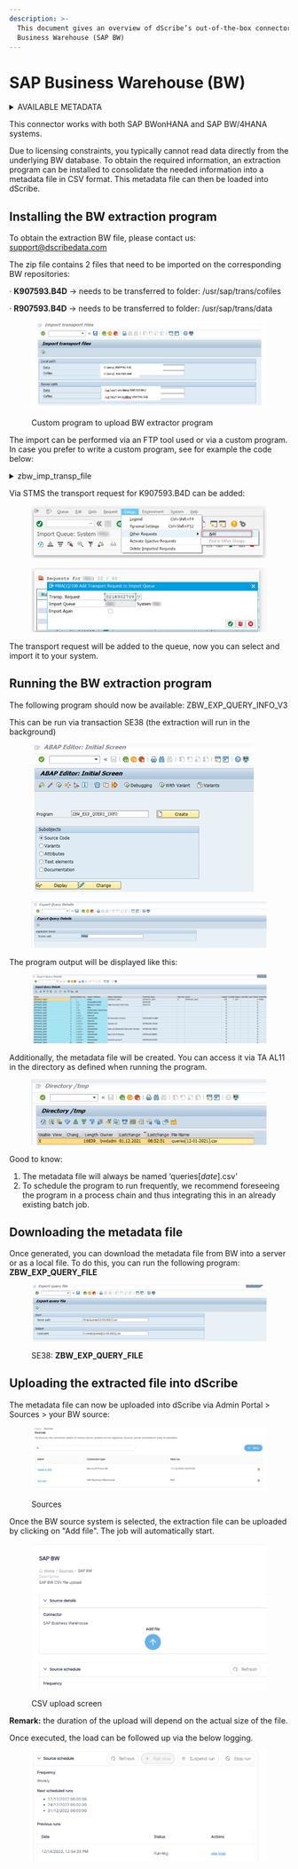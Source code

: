 ```yaml
---
description: >-
  This document gives an overview of dScribe’s out-of-the-box connector for SAP
  Business Warehouse (SAP BW)
---
```


# SAP Business Warehouse (BW)

<details>

<summary>AVAILABLE METADATA</summary>

Via this file based connector, all SAP BW queries available in a SAP BW client can be automatically cataloged, including information on which InfoProvider these are built.

&#x20;The following metadata is retrieved per BW Query: (in bold indicated the fields made visible in dScribe). Some of the fields are not used but are made available as per standard output by SAP.

* **MAPNAME**: the technical name of the BW query
* NODE\_KEY: L1 hierarchy
* RELATKEY: the hierarchical structure used to link objects which eachother
* **OBJECT**: Type of SAP BW object (Query, CompositeProvider, DatastoreObject, Filter,Characteristic restriction, Selection, Variable,..)
* **TEXT:** the description of the query
* VALUE: the technical value of the individual BW object (per line
* OBJVERS: brings along whether or not the object is ‘A(ctive)’ and thus usable.
* COMPID: technical field containing the query name (only on the query available)
* VERSION: technical field containing the version of the object (not used further in dScribe)
* COMPDIM: technical field containing the dimension of the object (not used further in dScribe)
* OBJSTAT: description of the ‘OBJVERS’ object (ACT being Active)
* CONTREL: not used
* CONTTIMESTMP: not used
* OWNER: the person who originally created the BW query
* BWAPPL: not used
* ACTIVFL: ‘X’ indicates the object is active
* TIMESTMP: Timestamp of last change of the BW query
* TSTPNM: Name of the person that has last changed the object
* TSTPDAT: Date of the last change
* TSTPTIM: Time of the last change
* LASTUSED: Timestamp of the last time the object was used
* CREATED: Timestamp of creation of the BW query
* CHANGED\_WITH: not used
* INFOAREA: SAP BW Infoarea under which the BW query is saved.&#x20;

</details>

This connector works with both SAP BWonHANA and SAP BW/4HANA systems.

Due to licensing constraints, you typically cannot read data directly from the underlying BW database. To obtain the required information, an extraction program can be installed to consolidate the needed information into a metadata file in CSV format. This metadata file can then be loaded into dScribe.

## Installing the BW extraction program

To obtain the extraction BW file, please contact us: [support@dscribedata.com](mailto:support@dscribedata.com)&#x20;

The zip file contains 2 files that need to be imported on the corresponding BW repositories:

·         **K907593.B4D** -> needs to be transferred to folder: /usr/sap/trans/cofiles

·         **R907593.B4D** -> needs to be transferred to folder: /usr/sap/trans/data

<figure><img src="../../.gitbook/assets/image (1).png" alt=""><figcaption><p>Custom program to upload BW extractor program</p></figcaption></figure>

The import can be performed via an FTP tool used or via a custom program. In case you prefer to write a custom program, see for example the code below:

<details>

<summary>zbw_imp_transp_file</summary>

REPORT zbw\_imp\_transp\_file MESSAGE-ID zbw\_exp\_query\_info.

INCLUDE zbw\_imp\_transp\_filesrc. " UI

START-OF-SELECTION.

START-OF-SELECTION.&#x20;

CALL FUNCTION 'ARCHIVFILE\_CLIENT\_TO\_SERVER'&#x20;

EXPORTING&#x20;

path = lfile&#x20;

targetpath = file&#x20;

EXCEPTIONS&#x20;

error\_file = 1&#x20;

OTHERS = 2.&#x20;

IF sy-subrc <> 0.&#x20;

MESSAGE i001.

ELSE.&#x20;

CALL FUNCTION 'ARCHIVFILE\_CLIENT\_TO\_SERVER'&#x20;

EXPORTING&#x20;

path = co\_lfile&#x20;

targetpath = co\_file&#x20;

EXCEPTIONS error\_file = 1&#x20;

OTHERS = 2.

&#x20;IF sy-subrc <> 0.&#x20;

MESSAGE i001.&#x20;

ELSE.&#x20;

MESSAGE s002.&#x20;

ENDIF.&#x20;

ENDIF.

</details>

Via STMS the transport request for K907593.B4D can be added:

<figure><img src="../../.gitbook/assets/Import transport files2.png" alt=""><figcaption></figcaption></figure>

<figure><img src="../../.gitbook/assets/Import transport files3.png" alt=""><figcaption></figcaption></figure>

The transport request will be added to the queue, now you can select and import it to your system.

## Running the BW extraction program

The following program should now be available: ZBW\_EXP\_QUERY\_INFO\_V3

&#x20;This can be run via transaction SE38 (the extraction will run in the background)

<figure><img src="../../.gitbook/assets/Import transport files4.png" alt=""><figcaption></figcaption></figure>

<figure><img src="../../.gitbook/assets/Import transport files5.png" alt=""><figcaption></figcaption></figure>

&#x20;The program output will be displayed like this:

<figure><img src="../../.gitbook/assets/Import transport files6.png" alt=""><figcaption></figcaption></figure>

Additionally, the metadata file will be created. You can access it via TA AL11 in the directory as defined when running the program.

<figure><img src="../../.gitbook/assets/Picture12.jpg" alt=""><figcaption></figcaption></figure>

Good to know:

1. The metadata file will always be named ‘queries\[_date_].csv'&#x20;
2. To schedule the program to run frequently, we recommend foreseeing the program in a process chain and thus integrating this in an already existing batch job.

## Downloading the metadata file

Once generated, you can download the metadata file from BW into a server or as a local file. To do this, you can run the following program: **ZBW\_EXP\_QUERY\_FILE**

<figure><img src="../../.gitbook/assets/Import transport files8.png" alt=""><figcaption><p>SE38: <strong>ZBW_EXP_QUERY_FILE</strong></p></figcaption></figure>

## Uploading the extracted file into dScribe

The metadata file can now be uploaded into dScribe via Admin Portal > Sources > your BW source:

<figure><img src="../../.gitbook/assets/sources 1.png" alt=""><figcaption><p>Sources</p></figcaption></figure>

Once the BW source system is selected, the extraction file can be uploaded by clicking on "Add file". The job will automatically start.&#x20;

<figure><img src="../../.gitbook/assets/sources2.png" alt=""><figcaption><p>CSV upload screen</p></figcaption></figure>

**Remark:** the duration of the upload will depend on the actual size of the file.&#x20;

Once executed, the load can be followed up via the below logging.

<figure><img src="../../.gitbook/assets/sources 4.png" alt=""><figcaption></figcaption></figure>

